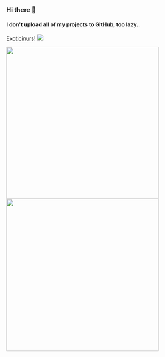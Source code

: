 ### Hi there 👋
#### I don't upload all of my projects to GitHub, too lazy..
[Exoticinurs](https://github.com/Exoticinurs)!
![](https://www.codewars.com/users/Exoticinurs/badges/micro)


<div>
  <a href="#"><img src="https://github-readme-stats.vercel.app/api?username=exoticinurs&include_all_commits=true&count_private=true&&show_icons=true&theme=jolly" width="400"></a> 
  <a href="#"><img src="https://github-readme-streak-stats.herokuapp.com/?user=exoticinurs&count_private=true&show_icons=true&theme=jolly" width="400"></a>
</div>
